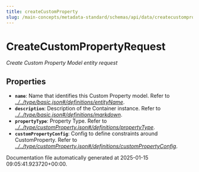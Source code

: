 ```yaml
---
title: createCustomProperty
slug: /main-concepts/metadata-standard/schemas/api/data/createcustomproperty
---
```


# CreateCustomPropertyRequest

*Create Custom Property Model entity request*

## Properties

- **`name`**: Name that identifies this Custom Property model. Refer to *[../../type/basic.json#/definitions/entityName](#/../type/basic.json#/definitions/entityName)*.
- **`description`**: Description of the Container instance. Refer to *[../../type/basic.json#/definitions/markdown](#/../type/basic.json#/definitions/markdown)*.
- **`propertyType`**: Property Type. Refer to *[../../type/customProperty.json#/definitions/propertyType](#/../type/customProperty.json#/definitions/propertyType)*.
- **`customPropertyConfig`**: Config to define constraints around CustomProperty. Refer to *[../../type/customProperty.json#/definitions/customPropertyConfig](#/../type/customProperty.json#/definitions/customPropertyConfig)*.


Documentation file automatically generated at 2025-01-15 09:05:41.923720+00:00.
